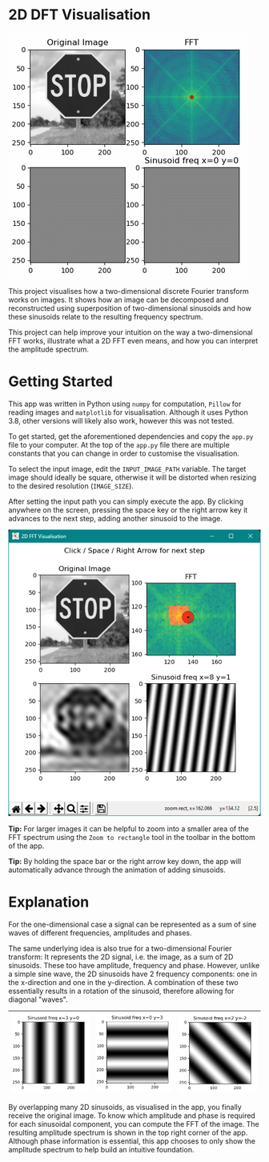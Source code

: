 # 2D DFT Visualisation

![Animation](docs/animation.gif)

This project visualises how a two-dimensional discrete Fourier transform works on images. It shows how an image can be decomposed and reconstructed using superposition of two-dimensional sinusoids and how these sinusoids relate to the resulting frequency spectrum.

This project can help improve your intuition on the way a two-dimensional FFT works, illustrate what a 2D FFT even means, and how you can interpret the amplitude spectrum.

# Getting Started

This app was written in Python using `numpy` for computation, `Pillow` for reading images and `matplotlib` for visualisation. Although it uses Python 3.8, other versions will likely also work, however this was not tested.

To get started, get the aforementioned dependencies and copy the `app.py` file to your computer. At the top of the `app.py` file there are multiple constants that you can change in order to customise the visualisation.

To select the input image, edit the `INPUT_IMAGE_PATH` variable. The target image should ideally be square, otherwise it will be distorted when resizing to the desired resolution (`IMAGE_SIZE`).

After setting the input path you can simply execute the app. By clicking anywhere on the screen, pressing the space key or the right arrow key it advances to the next step, adding another sinusoid to the image.

![](docs/app.png)

**Tip:** For larger images it can be helpful to zoom into a smaller area of the FFT spectrum using the `Zoom to rectangle` tool in the toolbar in the bottom of the app.

**Tip:** By holding the space bar or the right arrow key down, the app will automatically advance through the animation of adding sinusoids.

# Explanation

For the one-dimensional case a signal can be represented as a sum of sine waves of different frequencies, amplitudes and phases.

The same underlying idea is also true for a two-dimensional Fourier transform: It represents the 2D signal, i.e. the image, as a sum of 2D sinusoids. These too have amplitude, frequency and phase. However, unlike a simple sine wave, the 2D sinusoids have 2 frequency components: one in the x-direction and one in the y-direction. A combination of these two essentially results in a rotation of the sinusoid, therefore allowing for diagonal "waves".

| ![](docs/horizontal_sinusoid.png) | ![](docs/vertical_sinusoid.png) | ![](docs/diagonal_sinusoid.png) |
| --------------------------------- | ------------------------------- | ------------------------------- |

By overlapping many 2D sinusoids, as visualised in the app, you finally receive the original image. To know which amplitude and phase is required for each sinusoidal component, you can compute the FFT of the image. The resulting amplitude spectrum is shown in the top right corner of the app. Although phase information is essential, this app chooses to only show the amplitude spectrum to help build an intuitive foundation.




